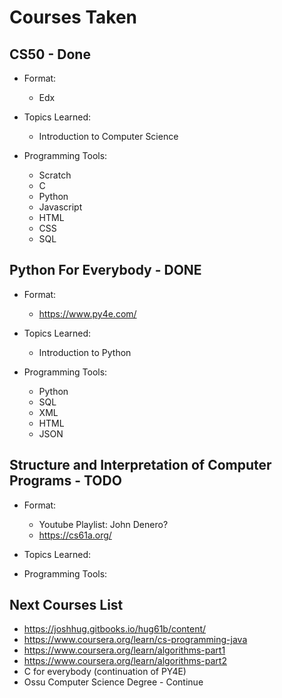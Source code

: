 # Courses Taken

## CS50 - Done

- Format:
  - Edx

- Topics Learned:
  - Introduction to Computer Science

- Programming Tools:
  - Scratch
  - C
  - Python
  - Javascript
  - HTML
  - CSS
  - SQL

## Python For Everybody - DONE

- Format:
  - <https://www.py4e.com/>

- Topics Learned:
  - Introduction to Python

- Programming Tools:
  - Python
  - SQL
  - XML
  - HTML
  - JSON

## Structure and Interpretation of Computer Programs - TODO

- Format:
  - Youtube Playlist: John Denero?
  - <https://cs61a.org/>

- Topics Learned:

- Programming Tools:

## Next Courses List

- <https://joshhug.gitbooks.io/hug61b/content/>
- <https://www.coursera.org/learn/cs-programming-java>
- <https://www.coursera.org/learn/algorithms-part1>
- <https://www.coursera.org/learn/algorithms-part2>
- C for everybody (continuation of PY4E)
- Ossu Computer Science Degree - Continue
  